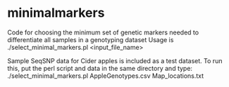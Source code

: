 # minimalmarkers
Code for choosing the minimum set of genetic markers needed to differentiate all samples in a genotyping dataset
Usage is ./select_minimal_markers.pl <input_file_name> <optional map file>

Sample SeqSNP data for Cider apples is included as a test dataset.  To run this, put the perl script and data in the same directory and type:
./select_minimal_markers.pl AppleGenotypes.csv Map_locations.txt

